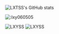![LXTSS's GitHub stats](https://github-readme-stats.vercel.app/api?username=lxy060505)

<img src="https://count.getloli.com/get/@:lxy060505" alt=":lxy060505" />

![LXYSS](https://komarev.com/ghpvc/?username=lxy060505)
![LXYSS](https://visitor-badge.glitch.me/badge?page_id=lxy060505.profile)
